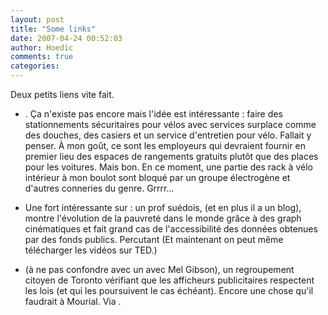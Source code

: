 ```yaml
---
layout: post
title: "Some links"
date: 2007-04-24 00:52:03
author: Hoedic
comments: true
categories: 
---
```



Deux petits liens vite fait.

-  . Ça n'existe pas encore mais l'idée est intéressante : faire des stationnements sécuritaires pour vélos avec services surplace comme des douches, des casiers et un service d'entretien pour vélo. Fallait y penser. À mon goût, ce sont les employeurs qui devraient fournir en premier lieu des espaces de rangements gratuits plutôt que des places pour les voitures. Mais bon. En ce moment, une partie des rack à vélo intérieur à mon boulot sont bloqué par un groupe électrogène et d'autres conneries du genre. Grrrr...

-  Une  fort intéressante sur  : un prof suédois,  (et en plus il a un blog), montre l'évolution de la pauvreté dans le monde grâce à des graph cinématiques et fait grand cas de l'accessibilité des données obtenues par des fonds publics. Percutant (Et maintenant on peut même télécharger les vidéos sur TED.)

-   (à ne pas confondre avec un  avec Mel Gibson), un regroupement citoyen de Toronto vérifiant que les afficheurs publicitaires respectent les lois (et qui les poursuivent le cas échéant). Encore une chose qu'il faudrait à Mourial. Via .